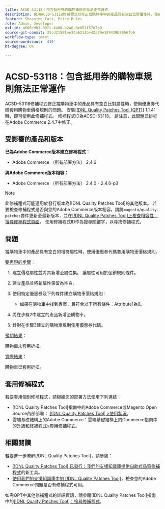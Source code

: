 ```yaml
---
title: ACSD-53118：包含抵用券的購物車規則無法正常運作
description: 套用ACSD-53118修補程式以修正當購物車中的產品具有空白比對屬性時，使用優惠券代碼套用購物車價格規則的Adobe Commerce問題。
feature: Shopping Cart, Price Rules
role: Admin, Developer
exl-id: a660ddb3-03fc-4460-b2a8-8e851f57e7a9
source-git-commit: 35cd21581ee34a6213be42a79e159439b8856fb6
workflow-type: tm+mt
source-wordcount: '419'
ht-degree: 0%

---
```


# ACSD-53118：包含抵用券的購物車規則無法正常運作

ACSD-53118修補程式修正當購物車中的產品具有空白比對屬性時，使用優惠券代碼套用購物車價格規則的問題。 安裝[[!DNL Quality Patches Tool (QPT)]](/help/announcements/adobe-commerce-announcements/magento-quality-patches-released-new-tool-to-self-serve-quality-patches.md) 1.1.41時，即可使用此修補程式。 修補程式ID為ACSD-53118。 請注意，此問題已排程在Adobe Commerce 2.4.7中修正。

## 受影響的產品和版本

**已為Adobe Commerce版本建立修補程式：**

* Adobe Commerce （所有部署方法） 2.4.6

**與Adobe Commerce版本相容：**

* Adobe Commerce （所有部署方法） 2.4.0 - 2.4.6-p3

>[!NOTE]
>
>此修補程式可能適用於發行版本為[!DNL Quality Patches Tool]的其他版本。 若要檢查修補程式是否與您的Adobe Commerce版本相容，請將`magento/quality-patches`套件更新至最新版本，並在[[!DNL Quality Patches Tool]上檢查相容性：搜尋修補程式頁面](https://experienceleague.adobe.com/tools/commerce-quality-patches/index.html)。 使用修補程式ID作為搜尋關鍵字，以尋找修補程式。

## 問題

當購物車中的產品具有空白的相符屬性時，使用優惠券代碼套用購物車價格規則。

<u>要再現的步驟</u>：

1. 建立價格屬性並將其新增至屬性集。 讓屬性可用於促銷規則條件。
1. 建立產品並將新屬性保留為空白。
1. 使用特定優惠券及下列條件建立購物車價格規則：

   * 如果在購物車中找到專案，且符合以下所有條件：Attribute1為0。

1. 將在步驟2中建立的產品新增至購物車。
1. 針對在步驟3建立的購物車規則使用優惠券代碼。

<u>預期結果</u>：

購物車未套用折扣。

<u>實際結果</u>：

購物車已套用折扣。

## 套用修補程式

若要套用個別修補程式，請根據您的部署方法使用下列連結：

* [!DNL Quality Patches Tool]指南中的Adobe Commerce或Magento Open Source內部部署： [[!DNL Quality Patches Tool] >使用狀況](https://experienceleague.adobe.com/docs/commerce-operations/tools/quality-patches-tool/usage.html)。
* 雲端基礎結構上的Adobe Commerce：雲端基礎結構上的Commerce指南中的[升級和修補程式>套用修補程式](https://experienceleague.adobe.com/docs/commerce-cloud-service/user-guide/develop/upgrade/apply-patches.html)。

## 相關閱讀

若要進一步瞭解[!DNL Quality Patches Tool]，請參閱：

* [[!DNL Quality Patches Tool] 已發行：我們的支援知識庫提供自助式品質修補程式](/help/announcements/adobe-commerce-announcements/magento-quality-patches-released-new-tool-to-self-serve-quality-patches.md)的新工具。
* [使用我們的支援知識庫中的 [!DNL Quality Patches Tool]](/help/support-tools/patches-available-in-qpt-tool/check-patch-for-magento-issue-with-magento-quality-patches.md)，檢查您的Adobe Commerce問題是否有修補程式可用。

如需QPT中其他修補程式的詳細資訊，請參閱[!DNL Quality Patches Tool]指南中的[[!DNL Quality Patches Tool]：搜尋修補程式](https://experienceleague.adobe.com/tools/commerce-quality-patches/index.html)。

